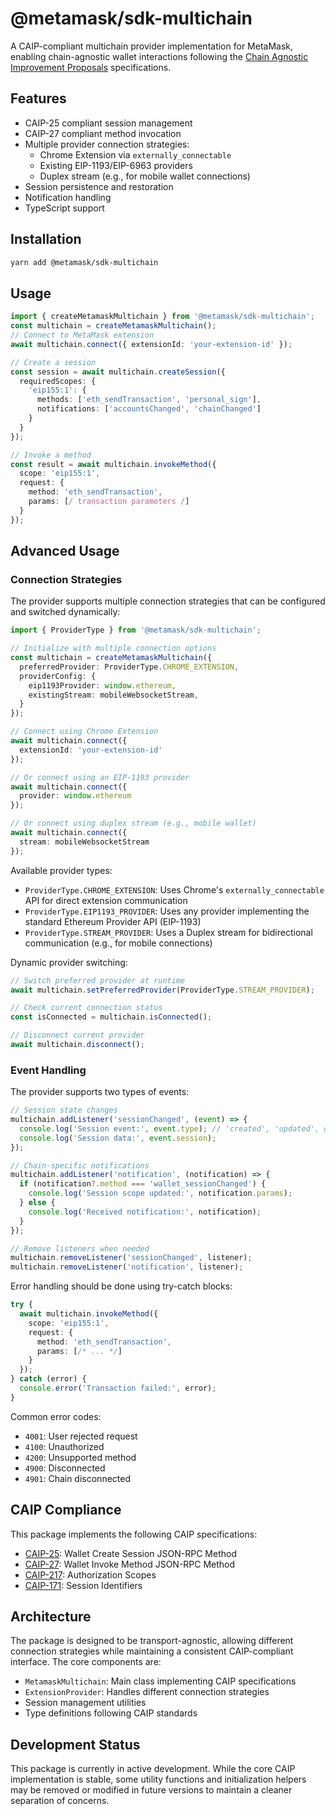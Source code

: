 # @metamask/sdk-multichain

A CAIP-compliant multichain provider implementation for MetaMask, enabling chain-agnostic wallet interactions following the [Chain Agnostic Improvement Proposals](https://chainagnostic.org/) specifications.

## Features

- CAIP-25 compliant session management
- CAIP-27 compliant method invocation
- Multiple provider connection strategies:
  - Chrome Extension via `externally_connectable`
  - Existing EIP-1193/EIP-6963 providers
  - Duplex stream (e.g., for mobile wallet connections)
- Session persistence and restoration
- Notification handling
- TypeScript support

## Installation

```bash
yarn add @metamask/sdk-multichain
```

## Usage

```typescript
import { createMetamaskMultichain } from '@metamask/sdk-multichain';
const multichain = createMetamaskMultichain();
// Connect to MetaMask extension
await multichain.connect({ extensionId: 'your-extension-id' });

// Create a session
const session = await multichain.createSession({
  requiredScopes: {
    'eip155:1': {
      methods: ['eth_sendTransaction', 'personal_sign'],
      notifications: ['accountsChanged', 'chainChanged']
    }
  }
});

// Invoke a method
const result = await multichain.invokeMethod({
  scope: 'eip155:1',
  request: {
    method: 'eth_sendTransaction',
    params: [/ transaction parameters /]
  }
});
```

## Advanced Usage

### Connection Strategies

The provider supports multiple connection strategies that can be configured and switched dynamically:

```typescript
import { ProviderType } from '@metamask/sdk-multichain';

// Initialize with multiple connection options
const multichain = createMetamaskMultichain({
  preferredProvider: ProviderType.CHROME_EXTENSION,
  providerConfig: {
    eip1193Provider: window.ethereum,
    existingStream: mobileWebsocketStream,
  }
});

// Connect using Chrome Extension
await multichain.connect({
  extensionId: 'your-extension-id'
});

// Or connect using an EIP-1193 provider
await multichain.connect({
  provider: window.ethereum
});

// Or connect using duplex stream (e.g., mobile wallet)
await multichain.connect({
  stream: mobileWebsocketStream
});
```

Available provider types:
- `ProviderType.CHROME_EXTENSION`: Uses Chrome's `externally_connectable` API for direct extension communication
- `ProviderType.EIP1193_PROVIDER`: Uses any provider implementing the standard Ethereum Provider API (EIP-1193)
- `ProviderType.STREAM_PROVIDER`: Uses a Duplex stream for bidirectional communication (e.g., for mobile connections)

Dynamic provider switching:
```typescript
// Switch preferred provider at runtime
await multichain.setPreferredProvider(ProviderType.STREAM_PROVIDER);

// Check current connection status
const isConnected = multichain.isConnected();

// Disconnect current provider
await multichain.disconnect();
```

### Event Handling

The provider supports two types of events:

```typescript
// Session state changes
multichain.addListener('sessionChanged', (event) => {
  console.log('Session event:', event.type); // 'created', 'updated', or 'revoked'
  console.log('Session data:', event.session);
});

// Chain-specific notifications
multichain.addListener('notification', (notification) => {
  if (notification?.method === 'wallet_sessionChanged') {
    console.log('Session scope updated:', notification.params);
  } else {
    console.log('Received notification:', notification);
  }
});

// Remove listeners when needed
multichain.removeListener('sessionChanged', listener);
multichain.removeListener('notification', listener);
```

Error handling should be done using try-catch blocks:

```typescript
try {
  await multichain.invokeMethod({
    scope: 'eip155:1',
    request: {
      method: 'eth_sendTransaction',
      params: [/* ... */]
    }
  });
} catch (error) {
  console.error('Transaction failed:', error);
}
```

Common error codes:
- `4001`: User rejected request
- `4100`: Unauthorized
- `4200`: Unsupported method
- `4900`: Disconnected
- `4901`: Chain disconnected

## CAIP Compliance

This package implements the following CAIP specifications:

- [CAIP-25](https://chainagnostic.org/CAIPs/caip-25): Wallet Create Session JSON-RPC Method
- [CAIP-27](https://chainagnostic.org/CAIPs/caip-27): Wallet Invoke Method JSON-RPC Method
- [CAIP-217](https://chainagnostic.org/CAIPs/caip-217): Authorization Scopes
- [CAIP-171](https://chainagnostic.org/CAIPs/caip-171): Session Identifiers

## Architecture

The package is designed to be transport-agnostic, allowing different connection strategies while maintaining a consistent CAIP-compliant interface. The core components are:

- `MetamaskMultichain`: Main class implementing CAIP specifications
- `ExtensionProvider`: Handles different connection strategies
- Session management utilities
- Type definitions following CAIP standards

## Development Status

This package is currently in active development. While the core CAIP implementation is stable, some utility functions and initialization helpers may be removed or modified in future versions to maintain a cleaner separation of concerns.

